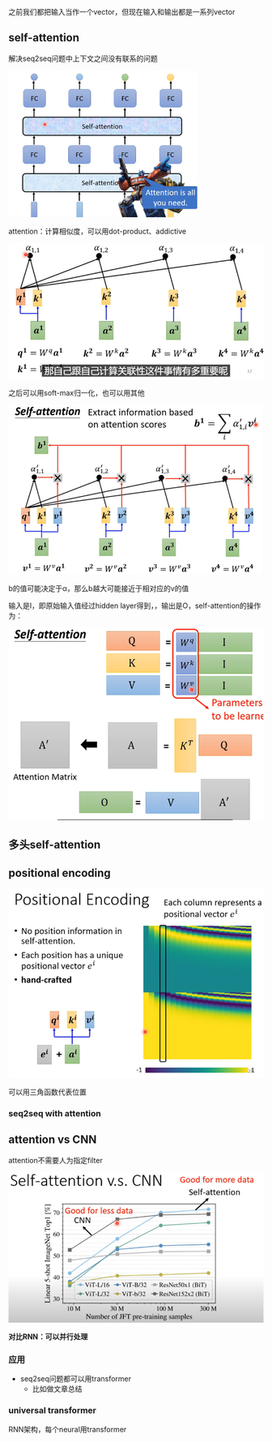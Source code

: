 之前我们都把输入当作一个vector，但现在输入和输出都是一系列vector

## self-attention

解决seq2seq问题中上下文之间没有联系的问题

<img src="../imags/image-20210812212920723.png" alt="image-20210812212920723" style="zoom:50%;" />

attention：计算相似度，可以用dot-product、addictive

![image-20210812213521167](../imags/image-20210812213521167.png)

之后可以用soft-max归一化，也可以用其他

![image-20210812213852557](../imags/image-20210812213852557.png)

b的值可能决定于α，那么b越大可能接近于相对应的v的值

输入是I，即原始输入值经过hidden layer得到，，输出是O，self-attention的操作为：

![image-20210812215141396](../imags/image-20210812215141396.png)

## 多头self-attention



## positional encoding

![image-20210812220518090](../imags/image-20210812220518090.png)

可以用三角函数代表位置



### seq2seq with attention



## attention vs CNN

attention不需要人为指定filter

![image-20210812222558699](../imags/image-20210812222558699.png)



**对比RNN：可以并行处理**

### 应用

- seq2seq问题都可以用transformer
  - 比如做文章总结

### universal transformer

RNN架构，每个neural用transformer